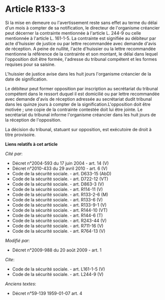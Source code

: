 # Article R133-3

Si la mise en demeure ou l'avertissement reste sans effet au terme du délai d'un mois à compter de sa notification, le
directeur de l'organisme créancier peut décerner la contrainte mentionnée à l'article L. 244-9 ou celle mentionnée à
l'article L. 161-1-5. La contrainte est signifiée au débiteur par acte d'huissier de justice ou par lettre recommandée avec
demande d'avis de réception. A peine de nullité, l'acte d'huissier ou la lettre recommandée mentionne la référence de la
contrainte et son montant, le délai dans lequel l'opposition doit être formée, l'adresse du tribunal compétent et les formes
requises pour sa saisine.

L'huissier de justice avise dans les huit jours l'organisme créancier de la date de signification. 

Le débiteur peut former opposition par inscription au secrétariat du tribunal compétent dans le ressort duquel il est
domicilié ou par lettre recommandée avec demande d'avis de réception adressée au secrétariat dudit tribunal dans les quinze
jours à compter de la signification.L'opposition doit être motivée ; une copie de la contrainte contestée doit lui être
jointe. Le secrétariat du tribunal informe l'organisme créancier dans les huit jours de la réception de l'opposition. 

La décision du tribunal, statuant sur opposition, est exécutoire de droit à titre provisoire.

**Liens relatifs à cet article**

_Cité par_:

  - Décret n°2004-593 du 17 juin 2004 - art. 14 (V)
  - Décret n°2010-433 du 29 avril 2010 - art. 6 (V)
  - Code de la sécurité sociale. - art. D633-15 (AbD)
  - Code de la sécurité sociale. - art. D722-12 (VT)
  - Code de la sécurité sociale. - art. D863-3 (V)
  - Code de la sécurité sociale. - art. R114-11 (V)
  - Code de la sécurité sociale. - art. R133-2-6 (M)
  - Code de la sécurité sociale. - art. R133-6 (V)
  - Code de la sécurité sociale. - art. R133-9-1 (V)
  - Code de la sécurité sociale. - art. R144-10 (VT)
  - Code de la sécurité sociale. - art. R144-6 (T)
  - Code de la sécurité sociale. - art. R243-44 (V)
  - Code de la sécurité sociale. - art. R711-16 (V)
  - Code de la sécurité sociale. - art. R764-13 (V)

_Modifié par_:

  - Décret n°2009-988 du 20 août 2009 - art. 1

_Cite_:

  - Code de la sécurité sociale. - art. L161-1-5 (V)
  - Code de la sécurité sociale. - art. L244-9 (V)

_Anciens textes_:

  - Décret n°59-139 1959-01-07 art. 4
